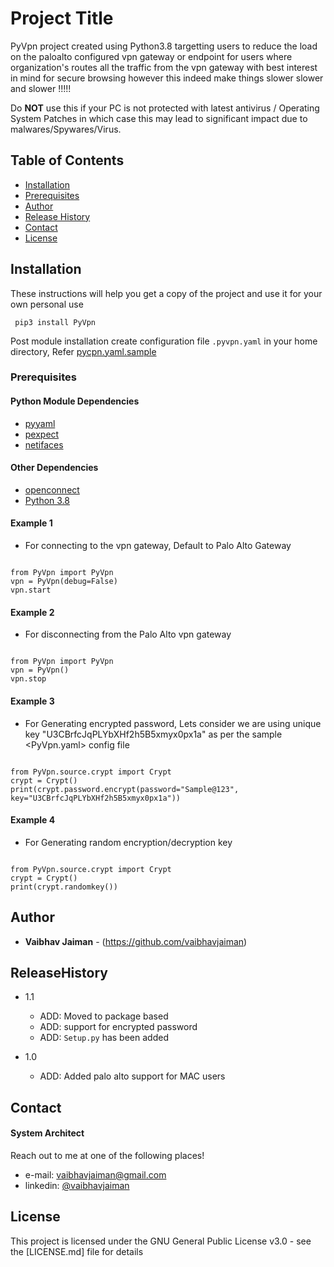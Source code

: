 # Project Title

PyVpn project created using Python3.8 targetting users to reduce the load on the paloalto configured vpn gateway or endpoint for users where organization's routes all the traffic from the vpn gateway with best interest in mind for secure browsing however this indeed make things slower slower and slower !!!!!

Do **NOT** use this if your PC is not protected with latest antivirus / Operating System Patches in which case this may lead to significant impact due to malwares/Spywares/Virus.

## Table of Contents

- [Installation](#Installation)
- [Prerequisites](#Prerequisites)
- [Author](#contributing)
- [Release History](#ReleaseHistory)
- [Contact](#Contact)
- [License](#license)

## Installation

These instructions will help you get a copy of the project and use it for your own personal use

``` pip3 install PyVpn```

Post module installation create configuration file `.pyvpn.yaml` in your home directory, Refer [pycpn.yaml.sample](https://github.com/vaibhavjaiman/PyVpn/tree/master/docs)

### Prerequisites

#### Python Module Dependencies
   * [pyyaml](https://github.com/yaml/pyyaml)
   * [pexpect](https://pexpect.readthedocs.io)
   * [netifaces](https://github.com/al45tair/netifaces)

#### Other Dependencies
   * [openconnect](https://formulae.brew.sh/formula/openconnect)
   * [Python 3.8](https://www.python.org/downloads/release/python-381/)

#### Example 1
   * For connecting to the vpn gateway, Default to Palo Alto Gateway

```Python3

from PyVpn import PyVpn
vpn = PyVpn(debug=False)
vpn.start
```
#### Example 2
   * For disconnecting from the Palo Alto vpn gateway

```Python3

from PyVpn import PyVpn
vpn = PyVpn()
vpn.stop
```  
#### Example 3

   * For Generating encrypted password, Lets consider we are using unique key "U3CBrfcJqPLYbXHf2h5B5xmyx0px1a" as per the sample <PyVpn.yaml> config file
   
```Python3

from PyVpn.source.crypt import Crypt
crypt = Crypt()
print(crypt.password.encrypt(password="Sample@123", key="U3CBrfcJqPLYbXHf2h5B5xmyx0px1a"))

```

#### Example 4

   * For Generating random encryption/decryption key
   
```Python3

from PyVpn.source.crypt import Crypt
crypt = Crypt()
print(crypt.randomkey())

```
   
## Author

* **Vaibhav Jaiman** - (https://github.com/vaibhavjaiman)

## ReleaseHistory

* 1.1
  * ADD: Moved to package based
  * ADD: support for encrypted password
  * ADD: `Setup.py` has been added
  
* 1.0
  * ADD: Added palo alto support for MAC users

## Contact
#### System Architect

Reach out to me at one of the following places!

* e-mail: vaibhavjaiman@gmail.com
* linkedin: [@vaibhavjaiman](https://www.linkedin.com/in/vaibhavjaiman/)

## License

This project is licensed under the GNU General Public License v3.0 - see the [LICENSE.md] file for details
